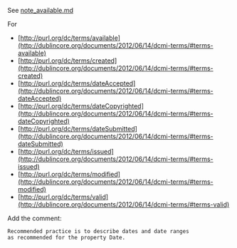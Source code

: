 See [note_available.md](../blob/master/proposals/2018_iso-related/note_available.md)

For

* [http://purl.org/dc/terms/available](http://dublincore.org/documents/2012/06/14/dcmi-terms/#terms-available)
* [http://purl.org/dc/terms/created](http://dublincore.org/documents/2012/06/14/dcmi-terms/#terms-created)
* [http://purl.org/dc/terms/dateAccepted](http://dublincore.org/documents/2012/06/14/dcmi-terms/#terms-dateAccepted)
* [http://purl.org/dc/terms/dateCopyrighted](http://dublincore.org/documents/2012/06/14/dcmi-terms/#terms-dateCopyrighted)
* [http://purl.org/dc/terms/dateSubmitted](http://dublincore.org/documents/2012/06/14/dcmi-terms/#terms-dateSubmitted)
* [http://purl.org/dc/terms/issued](http://dublincore.org/documents/2012/06/14/dcmi-terms/#terms-issued)
* [http://purl.org/dc/terms/modified](http://dublincore.org/documents/2012/06/14/dcmi-terms/#terms-modified)
* [http://purl.org/dc/terms/valid](http://dublincore.org/documents/2012/06/14/dcmi-terms/#terms-valid)

Add the comment:

    Recommended practice is to describe dates and date ranges
    as recommended for the property Date.

